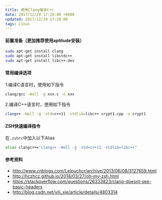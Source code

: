 ```yaml
---
title: 使用Clang编译C++
date: 2017/12/20 17:20:00 +0800
updated: 2017/12/20 17:20:00
tags: Linux
---
```

 <!-- more --> 

#### 前置准备（更加推荐使用aptitude安装）

```bash
sudo apt-get install clang
sudo apt-get install libstdc++
sudo apt-get install libc++-dev
```

#### 常用编译选项

1.编译C语言时，使用如下指令

   ```bash
   clang/gcc -Wall -g xxx.c -o xxx
   ```

2.编译C++语言时，使用如下指令

   ```bash
   clang++ -Wall -g -std=c++11 -stdlib=libc++ crypt1.cpp -o crypt1
   ```



#### ZSH快速编译指令

在`.zshrc`中加入以下Alias

```bash
alias clangc++="clang++ -Wall -g -std=c++11 -stdlib=libc++"
```



#### 参考资料

* http://www.cnblogs.com/Lelpuchcr/archive/2013/06/08/3127659.html
* http://hczhcz.github.io/2014/03/27/oh-my-zsh.html
* https://stackoverflow.com/questions/26333823/clang-doesnt-see-basic-headers
* http://blog.csdn.net/yili_xie/article/details/4803314